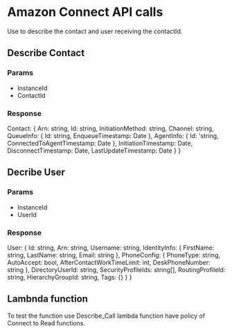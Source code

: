 # Amazon Connect API calls

Use to describe the contact and user receiving the contactId.

## Describe Contact

### Params
- InstanceId
- ContactId

### Response
Contact: {
    Arn: string,
    Id: string,
    InitiationMethod: string,
    Channel: string,
    QueueInfo: {
      Id: string,
      EnqueueTimestamp: Date
    },
    AgentInfo: {
      Id: 'string,
      ConnectedToAgentTimestamp: Date
    },
    InitiationTimestamp: Date,
    DisconnectTimestamp: Date,
    LastUpdateTimestamp: Date
  }
}

## Decribe User

### Params
- InstanceId
- UserId

### Response

User: {
    Id: string,
    Arn: string,
    Username: string,
    IdentityInfo: {
      FirstName: string,
      LastName: string,
      Email: string
    },
    PhoneConfig: {
      PhoneType: string,
      AutoAccept: bool,
      AfterContactWorkTimeLimit: int,
      DeskPhoneNumber: string
    },
    DirectoryUserId: string,
    SecurityProfileIds: string[],
    RoutingProfileId: string,
    HierarchyGroupId: string,
    Tags: {}
  }
}

## Lambnda function

To test the function use Describe_Call lambda function have policy of Connect to Read functions.